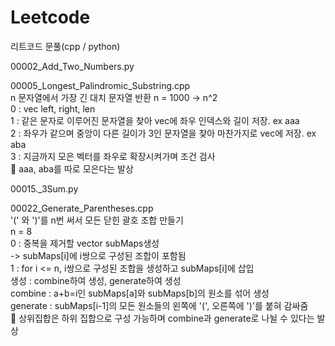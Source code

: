 # Leetcode

리트코드 문풀(cpp / python)

00002_Add_Two_Numbers.py

00005_Longest_Palindromic_Substring.cpp   
n 문자열에서 가장 긴 대치 문자열 반환
n = 1000 -> n^2   
0 : vec left, right, len   
1 : 같은 문자로 이루어진 문자열을 찾아 vec에 좌우 인덱스와 길이 저장. ex aaa   
2 : 좌우가 같으며 중앙이 다른 길이가 3인 문자열을 찾아 마찬가지로 vec에 저장. ex aba   
3 : 지금까지 모은 벡터를 좌우로 확장시켜가며 조건 검사   
🎯 aaa, aba를 따로 모은다는 발상

00015._3Sum.py 

00022_Generate_Parentheses.cpp   
'(' 와 ')'를 n번 써서 모든 닫힌 괄호 조합 만들기   
n = 8   
0 : 중복을 제거할 vector<uset> subMaps생성   
-> subMaps[i]에 i쌍으로 구성된 조합이 포함됨   
1 : for i <= n, i쌍으로 구성된 조합을 생성하고 subMaps[i]에 삽입   
생성 : combine하여 생성, generate하여 생성   
combine : a+b=i인 subMaps[a]와 subMaps[b]의 원소를 섞어 생성   
generate : subMaps[i-1]의 모든 원소들의 왼쪽에 '(', 오른쪽에 ')'를 붙혀 감싸줌   
🎯 상위집합은 하위 집합으로 구성 가능하며 combine과 generate로 나뉠 수 있다는 발상   
